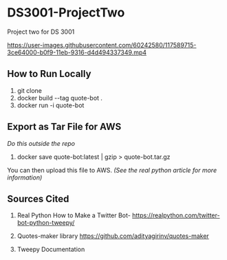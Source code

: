 # DS3001-ProjectTwo
Project two for DS 3001 


https://user-images.githubusercontent.com/60242580/117589715-3ce64000-b0f9-11eb-9316-d4d494337349.mp4


## How to Run Locally
1. git clone 
2. docker build --tag quote-bot .
3. docker run -i quote-bot

## Export as Tar File for AWS
*Do this outside the repo*
1. docker save quote-bot:latest | gzip > quote-bot.tar.gz

You can then upload this file to AWS. *(See the real python article for more information)* 


## Sources Cited
1. Real Python How to Make a Twitter Bot- https://realpython.com/twitter-bot-python-tweepy/

2. Quotes-maker library https://github.com/adityagirinv/quotes-maker

3. Tweepy Documentation
